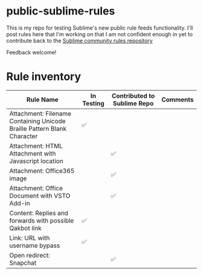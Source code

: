 # public-sublime-rules

This is my repo for testing Sublime's new public rule feeds functionality. I'll post rules here that I'm working on that I am not confident enough in yet to contribute back to the [Sublime community rules repository](https://github.com/sublime-security/sublime-rules/)

Feedback welcome!

# Rule inventory

| Rule Name                                            	| In Testing 	| Contributed to Sublime Repo 	| Comments 	|
|------------------------------------------------------	|------------	|-----------------------------	|----------	|
| Attachment: Filename Containing Unicode Braille Pattern Blank Character | ✅ | | |
| Attachment: HTML Attachment with Javascript location 	|           	| ✅                            	|          	|
| Attachment: Office365 image 	|           	| ✅                            	|          	|
| Attachment: Office Document with VSTO Add-in 	|           	| ✅                            	|          	|
| Content: Replies and forwards with possible Qakbot link | ✅          	|                             	|          	|
| Link: URL with username bypass | ✅          	|                             	|          	|
| Open redirect: Snapchat|           	|   ✅                          	|          	|
